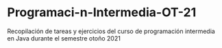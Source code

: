 # Programaci-n-Intermedia-OT-21
Recopilación de tareas y ejercicios del curso de programación intermedia en Java durante el semestre otoño 2021
